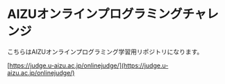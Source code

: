 # AIZUオンラインプログラミングチャレンジ
こちらはAIZUオンラインプログラミング学習用リポジトリになります。

[https://judge.u-aizu.ac.jp/onlinejudge/](https://judge.u-aizu.ac.jp/onlinejudge/)
